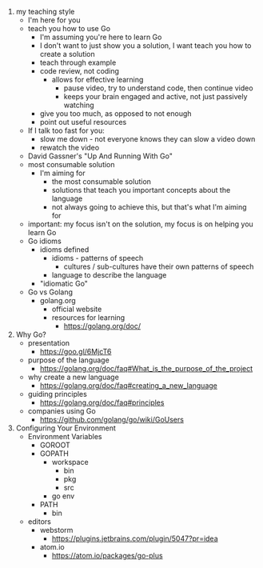 1. my teaching style
	* I'm here for you
	* teach you how to use Go
		* I'm assuming you're here to learn Go
		* I don't want to just show you a solution, I want teach you how to create a solution
		* teach through example
		* code review, not coding
			* allows for effective learning
				* pause video, try to understand code, then continue video
				* keeps your brain engaged and active, not just passively watching
		* give you too much, as opposed to not enough
		* point out useful resources
	* If I talk too fast for you:
		* slow me down - not everyone knows they can slow a video down
		* rewatch the video
	* David Gassner's "Up And Running With Go"
	* most consumable solution
		* I'm aiming for 
			* the most consumable solution
			* solutions that teach you important concepts about the language
			* not always going to achieve this, but that's what I'm aiming for
	* important: my focus isn't on the solution, my focus is on helping you learn Go
	* Go idioms
		* idioms defined
			* idioms - patterns of speech
				* cultures / sub-cultures have their own patterns of speech
			* language to describe the language
		* "idiomatic Go"
	* Go vs Golang
		* golang.org
			* official website
			* resources for learning
				* https://golang.org/doc/
1. Why Go?
	* presentation
		* https://goo.gl/6MjcT6
	* purpose of the language
		* https://golang.org/doc/faq#What_is_the_purpose_of_the_project
	* why create a new language
		* https://golang.org/doc/faq#creating_a_new_language
	* guiding principles
		* https://golang.org/doc/faq#principles
	* companies using Go
		* https://github.com/golang/go/wiki/GoUsers
1. Configuring Your Environment
	* Environment Variables
		* GOROOT
		* GOPATH
			* workspace
				* bin
				* pkg
				* src
			* go env
		* PATH
			* bin
	* editors
		* webstorm
			* https://plugins.jetbrains.com/plugin/5047?pr=idea
		* atom.io
			* https://atom.io/packages/go-plus